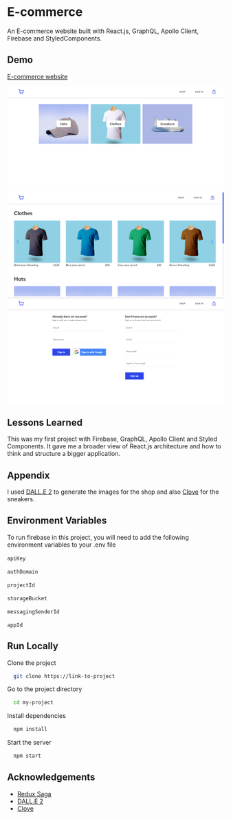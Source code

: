 # E-commerce

An E-commerce website built with React.js, GraphQL, Apollo Client, Firebase and StyledComponents.

## Demo

[E-commerce website](https://ecommerce-portifolio.netlify.app/)

![Home](./readme%20imgs/home.png)
![Shop](./readme%20imgs/shop.png)
![Authentication](./readme%20imgs/authentication.png)

## Lessons Learned

This was my first project with Firebase, GraphQL, Apollo Client and Styled Components. It gave me a broader view of React.js architecture and how to think and structure a bigger application.

## Appendix

I used [DALL.E 2](https://openai.com/dall-e-2/) to generate the images for the shop and also [Clove](https://goclove.com/products/clove-shoe-womens-grey-matter) for the sneakers.

## Environment Variables

To run firebase in this project, you will need to add the following environment variables to your .env file

`apiKey`

`authDomain`

`projectId`

`storageBucket`

`messagingSenderId`

`appId`

## Run Locally

Clone the project

```bash
  git clone https://link-to-project
```

Go to the project directory

```bash
  cd my-project
```

Install dependencies

```bash
  npm install
```

Start the server

```bash
  npm start
```

## Acknowledgements

- [Redux Saga](https://redux-saga.js.org/)
- [DALL.E 2](https://openai.com/dall-e-2/)
- [Clove](https://goclove.com/products/clove-shoe-womens-grey-matter)
